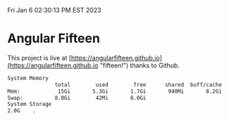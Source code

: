 Fri Jan  6 02:30:13 PM EST 2023

# Angular Fifteen


This project is live at [https://angularfifteen.github.io](https://angularfifteen.github.io "fifteen!") thanks to Github.

```bash
System Memory
               total        used        free      shared  buff/cache   available
Mem:            15Gi       5.3Gi       1.7Gi       940Mi       8.2Gi       8.7Gi
Swap:          8.0Gi        42Mi       8.0Gi
System Storage
2.0G	.
```
```bash
